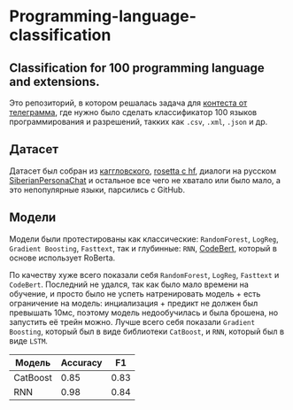 # Programming-language-classification
Classification for 100 programming language and extensions.
------------------------------------
Это репозиторий, в котором решалась задача для [контеста от телеграмма](https://t.me/contest_ru/39), где нужно было сделать классификатор 100 языков программирования и разрешений, такких как `.csv`, `.xml`, `.json` и др.

Датасет
------------------------------------
Датасет был собран из [каггловского](https://www.kaggle.com/datasets/joonasyoon/file-format-detection/code), [rosetta с hf](https://huggingface.co/datasets/cakiki/rosetta-code), диалоги на русском [SiberianPersonaChat](https://huggingface.co/datasets/SiberiaSoft/SiberianPersonaChat) и остальное все чего не хватало или было мало, а это непопулярные языки, парсились с GitHub.

Модели
------------------------------------
Модели были протестированы как классические: `RandomForest`, `LogReg`, `Gradient Boosting`, `Fasttext`, так и глубинные: `RNN`, [CodeBert](https://huggingface.co/huggingface/CodeBERTa-language-id), который в основе использует RoBerta.

По качеству хуже всего показали себя `RandomForest`, `LogReg`, `Fasttext` и `CodeBert`. Последний не удался, так как было мало времени на обучение, и просто было не успеть натренировать модель + есть ограничение на модель: инциализация + предикт не должен был превышать 10мс, поэтому модель недообучилась и была брошена, но запустить её трейн можно. Лучше всего себя показали `Gradient Boosting`, который был в виде библиотеки `CatBoost`, и `RNN`, который был в виде `LSTM`. 

| Модель   | Accuracy | F1 |
|----------|----------|----------|
| CatBoost | 0.85     |  0.83  |
| RNN      | 0.98     | 0.84   |

